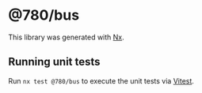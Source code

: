 # @780/bus

This library was generated with [Nx](https://nx.dev).

## Running unit tests

Run `nx test @780/bus` to execute the unit tests via [Vitest](https://vitest.dev/).
